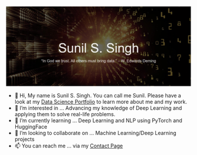
![](github_profile_readme.png)

- 👋 Hi, My name is Sunil S. Singh. You can call me Sunil. Please have a look at my [Data Science Portfolio](https://sssingh.github.io/DSPortfolio/) to learn more about me and my work. 
- 👀 I’m interested in ... Advancing my knowledge of Deep Learning and applying them to solve real-life problems. 
- 🌱 I’m currently learning ... Deep Learning and NLP using PyTorch and HuggingFace
- 💞️ I’m looking to collaborate on ... Machine Learning/Deep Learning projects
- 📫 You can reach me ... via my [Contact Page](https://sssingh.github.io/DSPortfolio/contact/)   
